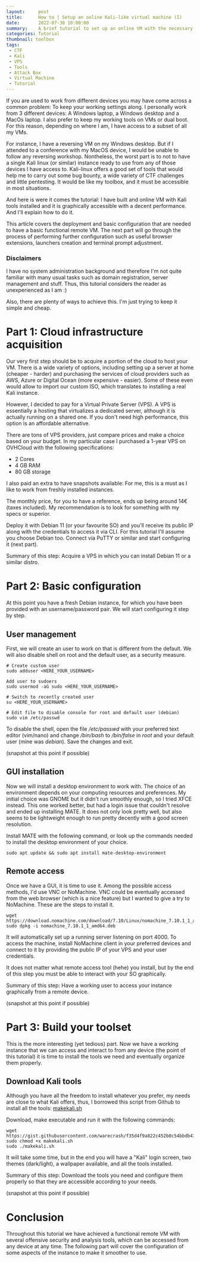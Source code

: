 ```yaml
---
layout:     post
title:      How to | Setup an online Kali-like virtual machine (I)
date:       2022-07-30 10:00:00
summary:    A brief tutorial to set up an online VM with the necessary tools to work on CTFs and related, while accessible from any device (part 1).
categories: Tutorial
thumbnail: toolbox
tags:
 - CTF
 - Kali
 - VPS
 - Tools
 - Attack Box
 - Virtual Machine
 - Tutorial
---
```


If you are used to work from different devices you may have come across a common problem: To keep your working settings along. I personally work from 3 different devices: A Windows laptop, a Windows desktop and a MacOs laptop. I also prefer to keep my working tools on VMs or dual boot. For this reason, depending on where I am, I have access to a subset of all my VMs.

For instance, I have a reversing VM on my Windows desktop. But if I attended to a conference with my MacOS device, I would be unable to follow any reversing workshop. Nontheless, the worst part is to not to have a single Kali linux (or similar) instance ready to use from any of those devices I have access to. Kali-linux offers a good set of tools that would help me to carry out some bug bounty, a wide variety of CTF challenges and little pentesting. It would be like my toolbox, and it must be accessible in most situations.

And here is were it comes the tutorial: I have built and online VM with Kali tools installed and it is graphically accessible with a decent performance. And I'll explain how to do it. 

This article covers the deployment and basic configuration that are needed to have a basic functional remote VM. The next part will go through the process of performing further configuration such as useful browser extensions, launchers creation and terminal prompt adjustment.

### Disclaimers
I have no system administration background and therefore I'm not quite familiar with many usual tasks such as domain registration, server management and stuff. Thus, this tutorial considers the reader as unexperienced as I am :)

Also, there are plenty of ways to achieve this. I'm just trying to keep it simple and cheap.

# Part 1: Cloud infrastructure acquisition

Our very first step should be to acquire a portion of the cloud to host your VM. There is a wide variety of options, including setting up a server at home (cheaper - harder) and purchasing the services of cloud providers such as AWS, Azure or Digital Ocean (more expensive - easier). Some of these even would allow to import our custom ISO, which translates to installing a real Kali instance.

However, I decided to pay for a Virtual Private Server (VPS). A VPS is essentially a hosting that virtualizes a dedicated server, although it is actually running on a shared one. If you don't need high performance, this option is an affordable alternative.

There are tons of VPS providers, just compare prices and make a choice based on your budget. In my particular case I purchased a 1-year VPS on OVHCloud with the following specifications:
* 2 Cores
* 4 GB RAM
* 80 GB storage

I also paid an extra to have snapshots available: For me, this is a must as I like to work from freshly installed instances.

The monthly price, for you to have a reference, ends up being around 14€ (taxes included). My recommendation is to look for something with my specs or superior. 

Deploy it with Debian 11 (or your favourite SO) and you'll receive its public IP along with the credentials to access it via CLI. For this tutorial I'll assume you choose Debian too. Connect via PuTTY or similar and start configuring it (next part).

Summary of this step: Acquire a VPS in which you can install Debian 11 or a similar distro.

# Part 2: Basic configuration

At this point you have a fresh Debian instance, for which you have been provided with an username/password pair. We will start configuring it step by step.

## User management

First, we will create an user to work on that is different from the default. We will also disable shell on root and the default user, as a security measure.
```
# Create custom user
sudo adduser <HERE_YOUR_USERNAME>

Add user to sudoers
sudo usermod -aG sudo <HERE_YOUR_USERNAME>

# Switch to recently created user
su <HERE_YOUR_USERNAME>

# Edit file to disable console for root and default user (debian)
sudo vim /etc/passwd
```

To disable the shell, open the file _/etc/passwd_ with your preferred text editor (vim/nano) and change _/bin/bash_ to _/bin/false_ in _root_ and your default user (mine was _debian_). Save the changes and exit.

(snapshot at this point if possible)

## GUI installation

Now we will install a desktop environment to work with. The choice of an environment depends on your computing resources and preferences. My initial choice was GNOME but it didn't run smoothly enough, so I tried XFCE instead. This one worked better, but had a login issue that couldn't resolve and ended up installing MATE. It does not only look pretty well, but also seems to be lightweight enough to run pretty decently with a good screen resolution.

Install MATE with the following command, or look up the commands needed to install the desktop environment of your choice.
```
sudo apt update && sudo apt install mate-desktop-environment
```

## Remote access

Once we have a GUI, it is time to use it. Among the possible access methods, I'd use VNC or NoMachine. VNC could be eventually accessed from the web browser (which is a nice feature) but I wanted to give a try to NoMachine. These are the steps to install it.
```
wget https://download.nomachine.com/download/7.10/Linux/nomachine_7.10.1_1_amd64.deb
sudo dpkg -i nomachine_7.10.1_1_amd64.deb
```
It will automatically set up a running server listening on port 4000. To access the machine, install NoMachine client in your preferred devices and connect to it by providing the public IP of your VPS and your user credentials.

It does not matter what remote access tool (hehe) you install, but by the end of this step you must be able to interact with your SO graphically.

Summary of this step: Have a working user to access your instance graphically from a remote device.

(snapshot at this point if possible)

# Part 3: Build your toolset

This is the more interesting (yet tedious) part. Now we have a working instance that we can access and interact to from any device (the point of this tutorial) it is time to install the tools we need and eventually organize them properly.

## Download Kali tools
Although you have all the freedom to install whatever you prefer, my needs are close to what Kali offers, thus, I borrowed this script from Github to install all the tools:
[makekali.sh](https://gist.githubusercontent.com/warecrash/f35d4f9a822c452b0c54bbdb47c0c9a5/raw/8f7055e1cde8ae03f19f57d0154f259e9f8f3060/makekali.sh)

Download, make executable and run it with the following commands:
```
wget https://gist.githubusercontent.com/warecrash/f35d4f9a822c452b0c54bbdb47c0c9a5/raw/8f7055e1cde8ae03f19f57d0154f259e9f8f3060/makekali.sh
sudo chmod +x makekali.sh
sudo ./makekali.sh
```

It will take some time, but in the end you will have a "Kali" login screen, two themes (dark/light), a wallpaper available, and all the tools installed.

Summary of this step: Download the tools you need and configure them properly so that they are accessible according to your needs.

(snapshot at this point if possible)

# Conclusion

Throughout this tutorial we have achieved a functional remote VM with several offensive security and analysis tools, which can be accessed from any device at any time. The following part will cover the configuration of some aspects of the instance to make it smoother to use.